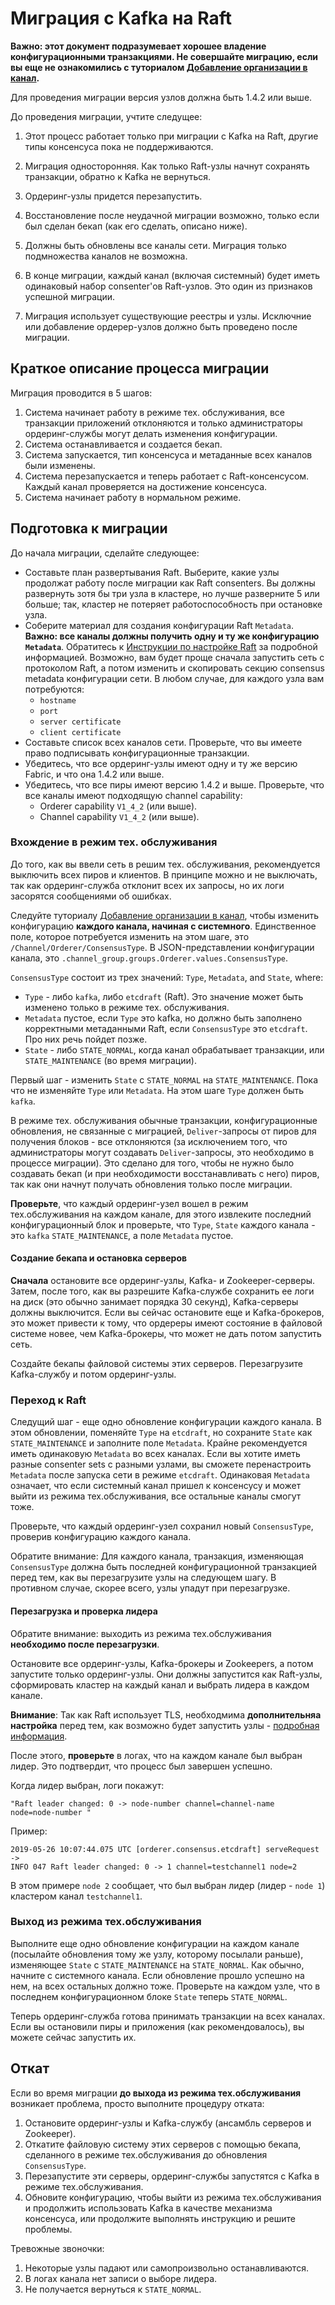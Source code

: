 # Миграция с Kafka на Raft

**Важно: этот документ подразумевает хорошее владение конфигурационными транзакциями.
Не совершайте миграцию, если вы еще не ознакомились с туториалом [Добавление организации в канал](channel_update_tutorial.html).**

Для проведения миграции версия узлов должна быть 1.4.2 или выше.

До проведения миграции, учтите следущее:

1. Этот процесс работает только при миграции с Kafka на Raft, другие типы консенсуса пока не поддерживаются.

2. Миграция односторонняя. Как только Raft-узлы начнут сохранять транзакции, обратно к Kafka не вернуться.

3. Ордеринг-узлы придется перезапустить.

4. Восстановление после неудачной миграции возможно, только если был сделан бекап (как его сделать, описано ниже).

5. Должны быть обновлены все каналы сети. Миграция только подмножества каналов не возможна.

6. В конце миграции, каждый канал (включая системный) будет иметь одинаковый набор consenter'ов Raft-узлов. Это один из признаков успешной миграции.

7. Миграция использует существующие реестры и узлы. Исключние или добавление ордерер-узлов должно быть проведено после миграции.

## Краткое описание процесса миграции

Миграция проводится в 5 шагов:

1. Система начинает работу в режиме тех. обслуживания, все транзакции приложений отклоняются и только администраторы
   ордеринг-службы могут делать изменения конфигурации.
2. Система останавливается и создается бекап.
3. Система запускается, тип консенсуса и метаданные всех каналов были изменены.
4. Система перезапускается и теперь работает с Raft-консенсусом. Каждый канал проверяется на достижение консенсуса.
5. Система начинает работу в нормальном режиме.

## Подготовка к миграции

До начала миграции, сделайте следующее:

* Составьте план развертывания Raft. Выберите, какие узлы продолжат работу после миграции как Raft consenters.
  Вы должны развернуть зотя бы три узла в кластере, но лучше разверните 5 или больше; так, кластер не потеряет работоспособность при остановке узла.
* Соберите материал для создания конфигурации Raft `Metadata`. **Важно: все каналы должны получить одну и ту же конфигурацию `Metadata`**.
  Обратитесь к [Инструкции по настройке Raft](raft_configuration.html) за подробной информацией. Возможно, вам будет проще сначала запустить сеть с протоколом Raft,
  а потом изменить и скопировать секцию consensus metadata конфигурации сети. В любом случае, для каждого узла вам потребуются:
  - `hostname`
  - `port`
  - `server certificate`
  - `client certificate`
* Составьте список всех каналов сети. Проверьте, что вы имеете право подписывать конфигурационные транзакции.
* Убедитесь, что все ордеринг-узлы имеют одну и ту же версию Fabric, и что она 1.4.2 или выше.
* Убедитесь, что все пиры имеют версию 1.4.2 и выше. Проверьте, что все каналы имеют
  подходящую channel capability:
  - Orderer capability `V1_4_2` (или выше).
  - Channel capability `V1_4_2` (или выше).

### Вхождение в режим тех. обслуживания

До того, как вы ввели сеть в решим тех. обслуживания, рекомендуется выключить всех пиров и клиентов.
В принципе можно и не выключать, так как ордеринг-служба отклонит всех их запросы, но
их логи засорятся сообщениями об ошибках.

Следуйте туториалу [Добавление организации в канал](channel_update_tutorial.html),
чтобы изменить конфигурацию **каждого канала, начиная с системного**.
Единственное поле, которое потребуется изменить на этом шаге, это
`/Channel/Orderer/ConsensusType`.
В JSON-представлении конфигурации канала, это
`.channel_group.groups.Orderer.values.ConsensusType`.

`ConsensusType` состоит из трех значений: `Type`, `Metadata`, and
`State`, where:

  * `Type` - либо `kafka`, либо `etcdraft` (Raft). Это значение может быть изменено только в режиме тех. обслуживания.
  * `Metadata` пустое, если `Type` это kafka, но должно быть заполнено корректными метаданными Raft,
     если `ConsensusType` это `etcdraft`. Про них речь пойдет позже.
  * `State` - либо `STATE_NORMAL`, когда канал обрабатывает транзакции, или
    `STATE_MAINTENANCE` (во время миграции).

Первый шаг - изменить `State` с `STATE_NORMAL` на `STATE_MAINTENANCE`. Пока что не изменяйте `Type` или `Metadata`.
На этом шаге `Type` должен быть `kafka`.

В режиме тех. обслуживания обычные транзакции, конфигурационные обновления, не связанные с миграцией,
`Deliver`-запросы от пиров для получения блоков - все отклоняются (за исключением того, что администраторы
могут создавать `Deliver`-запросы, это необходимо в процессе миграции).
Это сделано для того, чтобы не нужно было создавать бекап (и при необходимости восстанавливать с него) пиров,
так как они начнут получать обновления только после миграции.

**Проверьте**, что каждый ордеринг-узел вошел в режим тех.обслуживания на каждом канале, для
этого извлеките последний конфигурационный блок и проверьте, что `Type`, `State` каждого канала - это `kafka` `STATE_MAINTENANCE`, а
поле `Metadata` пустое.

#### Создание бекапа и остановка серверов

**Сначала** остановите все ордеринг-узлы, Kafka- и Zookeeper-серверы.
Затем, после того, как вы разрешите Kafka-службе сохранить ее логи на диск (это обычно занимает порядка 30 секунд),
Kafka-серверы должны выключится. Если вы сейчас остановите еще и Kafka-брокеров, это может привести
к тому, что ордереры имеют состояние в файловой системе новее, чем Kafka-брокеры, что может не дать потом
запустить сеть.

Создайте бекапы файловой системы этих серверов. Перезагрузите Kafka-службу и потом ордеринг-узлы.

### Переход к Raft

Следущий шаг - еще одно обновление конфигурации каждого канала. В этом обновлении,
поменяйте `Type` на `etcdraft`, но сохраните `State` как `STATE_MAINTENANCE` и заполните поле
`Metadata`. Крайне рекомендуется иметь одинаковую `Metadata` во всех каналах. Если вы хотите
иметь разные consenter sets с разными узлами, вы сможете перенастроить `Metadata` после запуска сети в режиме
`etcdraft`. Одинаковая `Metadata` означает, что если системный канал пришел к консенсусу и может выйти из режима тех.обслуживания,
все остальные каналы смогут тоже.

Проверьте, что каждый ордеринг-узел сохранил новый `ConsensusType`, проверив конфигурацию каждого канала.

Обратите внимание: Для каждого канала, транзакция, изменяющая `ConsensusType` должна быть последней конфигурационной транзакцией
перед тем, как вы перезагрузите узлы на следующем шагу. В противном случае, скорее всего, узлы упадут при перезагрузке.

#### Перезагрузка и проверка лидера

Обратите внимание: выходить из режима тех.обслуживания **необходимо после перезагрузки**.

Остановите все ордеринг-узлы, Kafka-брокеры и Zookeepers, а потом запустите только ордеринг-узлы.
Они должны запустится как Raft-узлы, сформировать кластер на каждый канал и выбрать лидера в каждом канале.

**Внимание**: Так как Raft использует TLS, необходмима **дополнительняа настройка** перед тем, как возможно будет запустить узлы -
[подробная информация](./raft_configuration.md#локальная-конфигурация).

После этого, **проверьте** в логах, что на каждом канале был выбран лидер. Это подтвердит, что процесс был завершен успешно.

Когда лидер выбран, логи покажут:

```
"Raft leader changed: 0 -> node-number channel=channel-name
node=node-number "
```

Пример:

```
2019-05-26 10:07:44.075 UTC [orderer.consensus.etcdraft] serveRequest ->
INFO 047 Raft leader changed: 0 -> 1 channel=testchannel1 node=2
```

В этом примере `node 2` сообщает, что был выбран лидер (лидер -
`node 1`) кластером канал `testchannel1`.

### Выход из режима тех.обслуживания

Выполните еще одно обновление конфигурации на каждом канале (посылайте обновления
тому же узлу, которому посылали раньше), изменяющее `State` с `STATE_MAINTENANCE` на `STATE_NORMAL`.
Как обычно, начните с системного канала. Если обновление прошло успешно на нем, на всех остальных
должно тоже. Проверьте на каждом узле, что в последнем конфигурационном блоке
`State` теперь `STATE_NORMAL`.

Теперь ордеринг-служба готова принимать транзакции на всех каналах. Если вы остановили пиры
и приложения (как рекомендовалось), вы можете сейчас запустить их.

## Откат

Если во время миграции **до выхода из режима тех.обслуживания** возникает проблема,
просто выполните процедуру отката:

1. Остановите ордеринг-узлы и Kafka-службу (ансамбль серверов и Zookeeper).
2. Откатите файловую систему этих серверов с помощью бекапа, сделанного в режиме тех.обслуживания до обновления `ConsensusType`.
3. Перезапустите эти серверы, ордеринг-службы запустятся с Kafka в режиме тех.обслуживания.
4. Обновите конфигурацию, чтобы выйти из режима тех.обслуживания и продолжить использовать Kafka в качестве механизма консенсуса, или
   продолжите выполнять инструкцию и решите проблемы.

Тревожные звоночки:

1. Некоторые узлы падают или самопроизвольно останавливаются.
2. В логах канала нет записи о выборе лидера.
3. Не получается вернуться к `STATE_NORMAL`.

<!--- Licensed under Creative Commons Attribution 4.0 International License
https://creativecommons.org/licenses/by/4.0/) -->
